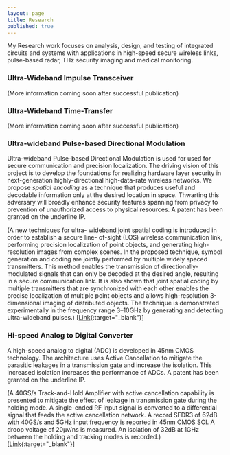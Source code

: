 ```yaml
---
layout: page
title: Research
published: true
---
```

My Research work focuses on analysis, design, and testing of integrated circuits and systems with applications in high-speed secure wireless links, pulse-based radar, THz security imaging and medical monitoring.

###  Ultra-Wideband Impulse Transceiver

(More information coming soon after successful publication)


### Ultra-Wideband Time-Transfer

(More information coming soon after successful publication)  
  
   
     
       
       


### Ultra-wideband Pulse-based Directional Modulation

Ultra-wideband Pulse-based Directional Modulation is used for used for secure communication and precision localization. The driving vision of this project is to develop the foundations for realizing hardware layer security in next-generation highly-directional high-data-rate wireless networks. We propose _spatial encoding_ as a technique that produces useful and decodable information only at the desired location in space. Thwarting this adversary will broadly enhance security features spanning from privacy to prevention of unauthorized access to physical resources. A patent has been granted on the underline IP.

(A new techniques for ultra- wideband joint spatial coding is introduced in order to establish a secure line- of-sight (LOS) wireless communication link, performing precision localization of point objects, and generating high-resolution images from complex scenes. In the proposed technique, symbol generation and coding are jointly performed by multiple widely spaced transmitters. This method enables the transmission of directionally-modulated signals that can only be decoded at the desired angle, resulting in a secure communication link. It is also shown that joint spatial coding by multiple transmitters that are synchronized with each other enables the precise localization of multiple point objects and allows high-resolution 3-dimensional imaging of distributed objects. The technique is demonstrated experimentally in the frequency range 3–10GHz by generating and detecting ultra-wideband pulses.)
[[Link](http://ieeexplore.ieee.org/xpl/articleDetails.jsp?arnumber=7411369&newsearch=true&queryText=H.%20Aggrawal){:target="_blank"}]<br>

### Hi-speed Analog to Digital Converter

A high-speed analog to digital (ADC) is developed in 45nm CMOS technology. The architecture uses Active Cancellation to mitigate the parasitic leakages in a transmission gate and increase the isolation. This increased isolation increases the performance of ADCs. A patent has been granted on the underline IP.
 
(A 40GS/s Track-and-Hold Amplifier with active cancellation capability is presented to mitigate the effect of leakage in transmission gate during the holding mode. A single-ended RF input signal is converted to a differential signal that feeds the active cancellation network. A record SFDR3 of 62dB with 40GS/s and 5GHz input frequency is reported in 45nm CMOS SOI. A droop voltage of 20μv/ns is measured. An isolation of 32dB at 1GHz between the holding and tracking modes is recorded.)
[[Link](http://ieeexplore.ieee.org/xpl/articleDetails.jsp?arnumber=6848630&newsearch=true&queryText=H.%20Aggrawal){:target="_blank"}]<br>
